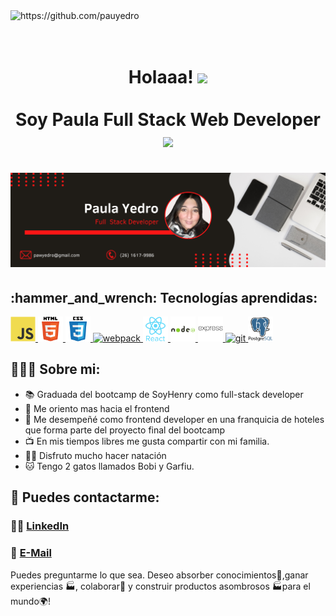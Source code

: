 
 <img src="https://komarev.com/ghpvc/?username=pauyedro" alt="https://github.com/pauyedro" />
<h1 align="center">
 <abc>
  <br>Holaaa! <img src="https://media.giphy.com/media/mGcNjsfWAjY5AEZNw6/giphy.gif" width="60"><br>
  <br> Soy Paula Full Stack Web Developer <img src="https://media.giphy.com/media/WUlplcMpOCEmTGBtBW/giphy.gif" width="30"> <br>
  <br>
   <img src="./Purple Geometric Technology LinkedIn Banner (1).png" alt="banner" width="800">
   </abc>
</h1>
<h2 align="left">:hammer_and_wrench: Tecnologías aprendidas:</h2>
<p align="left">
    <a href="https://developer.mozilla.org/en-US/docs/Web/JavaScript" target="_blank"> <img src="https://raw.githubusercontent.com/devicons/devicon/master/icons/javascript/javascript-original.svg" alt="javascript" width="40" height="40"/> </a>
    <a href="https://www.w3.org/html/" target="_blank"> <img src="https://raw.githubusercontent.com/devicons/devicon/master/icons/html5/html5-original-wordmark.svg" alt="html5" width="40" height="40"/> </a>
    <a href="https://www.w3schools.com/css/" target="_blank"> <img src="https://raw.githubusercontent.com/devicons/devicon/master/icons/css3/css3-original-wordmark.svg" alt="css3" width="40" height="40"/> </a>
 <a href="https://webpack.js.org/" target="_blank"> <img src="https://www.vectorlogo.zone/logos/js_webpack/js_webpack-icon.svg" alt="webpack" width="40" height="40"/> </a>
<a href="https://reactjs.org/" target="_blank"> <img src="https://raw.githubusercontent.com/devicons/devicon/master/icons/react/react-original-wordmark.svg" alt="react" width="40" height="40"/> </a>
  <a href="https://nodejs.org" target="_blank"> <img src="https://raw.githubusercontent.com/devicons/devicon/master/icons/nodejs/nodejs-original-wordmark.svg" alt="nodejs" width="40" height="40"/> </a>
    <a href="https://expressjs.com" target="_blank"> <img src="https://raw.githubusercontent.com/devicons/devicon/master/icons/express/express-original-wordmark.svg" alt="express" width="40" height="40"/> </a>
  <a href="https://git-scm.com/" target="_blank"> <img src="https://www.vectorlogo.zone/logos/git-scm/git-scm-icon.svg" alt="git" width="40" height="40"/> </a>
 <img src="https://raw.githubusercontent.com/devicons/devicon/master/icons/postgresql/postgresql-original-wordmark.svg" width="40" height="40"/>
   </p>
   
   <h2 align="left">👨🏻‍💻 Sobre mi:</h2>
   
   - 📚 Graduada del bootcamp de SoyHenry como full-stack developer
   - 🎨 Me oriento mas hacia el frontend
   - 🛒 Me desempeñé como frontend developer en una franquicia de hoteles que forma parte del proyecto final del bootcamp
   - 📺 En mis tiempos libres me gusta compartir con mi familia.
   - 🤸‍♀️ Disfruto mucho hacer natación
   - 🐱 Tengo 2 gatos llamados Bobi y Garfiu.

<h2 align="left">💌 Puedes contactarme:</h2>

### 👩‍💻 [LinkedIn](https://www.linkedin.com/in/paula-yedro-200479222/)

### 📩 [E-Mail](mailto:pawyedro@gmail.com)

Puedes preguntarme lo que sea. Deseo absorber conocimientos🧠,ganar experiencias 🏭, colaborar🤝 y construir productos asombrosos 🏭para el mundo🌍!

